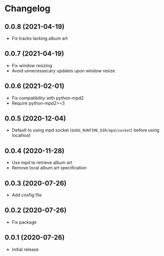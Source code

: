# Changelog
## 0.0.8 (2021-04-19)
- Fix tracks lacking album art

## 0.0.7 (2021-04-19)
- Fix window resizing
- Avoid unnecessecary updates upon window resize

## 0.0.6 (2021-02-01)
- Fix compatibility with python-mpd2
- Require python-mpd2>=3

## 0.0.5 (2020-12-04)
- Default to using mpd socket (`$XDG_RUNTIME_DIR/mpd/socket`) before using localhost

## 0.0.4 (2020-11-28)
- Use mpd to retrieve album art
- Remove local album art specification

## 0.0.3 (2020-07-26)
- Add config file

## 0.0.2 (2020-07-26)
- Fix package

## 0.0.1 (2020-07-26)
- Initial release
